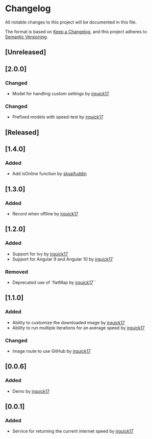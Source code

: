 # Changelog
All notable changes to this project will be documented in this file.

The format is based on [Keep a Changelog](https://keepachangelog.com/en/1.0.0/),
and this project adheres to [Semantic Versioning](https://semver.org/spec/v2.0.0.html).

## [Unreleased]

## [2.0.0]
### Changed
* Model for handling custom settings by [jrquick17](https://github.com/jrquick17)

### Changed
* Prefixed models with speed-test by [jrquick17](https://github.com/jrquick17)

## [Released]

## [1.4.0]
### Added
* Add isOnline function by [sksaifuddin](https://github.com/sksaifuddin)

## [1.3.0]
### Added
* Record when offline by [jrquick17](https://github.com/jrquick17)

## [1.2.0]
### Added
* Support for Ivy by [jrquick17](https://github.com/jrquick17)
* Support for Angular 9 and Angular 10 by [jrquick17](https://github.com/jrquick17)

### Removed
* Deprecated use of `flatMap by [jrquick17](https://github.com/jrquick17)``

## [1.1.0]
### Added
* Ability to customize the downloaded image by [jrquick17](https://github.com/jrquick17)
* Ability to run multiple iterations for an average speed by [jrquick17](https://github.com/jrquick17)

### Changed
* Image route to use GitHub by [jrquick17](https://github.com/jrquick17)

## [0.0.6]
### Added
* Demo by [jrquick17](https://github.com/jrquick17)

## [0.0.1]
### Added
* Service for returning the current internet speed by [jrquick17](https://github.com/jrquick17)
